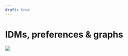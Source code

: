 ```yaml
---
draft: true
---
```


# IDMs, preferences & graphs

<div style={{textAlign: "center"}}>
    <img src="https://png.pngitem.com/pimgs/s/207-2073499_translate-platform-from-english-to-spanish-work-in.png"/>
</div>


<!--
how it gets managed by IDMs (so they will also touch IPFS?!)

public vs private
sections about public vs encrypted data?
also publicly announced vs non-announced but still unencrypted?



Apps should proactively talk to IDMs to let them know about user actions?

IDMs should provide a feed of all actions by a user - as a stream from which others can pick up from where they left off and continue forward - like a kafka topic

interest graph & how it works off-chain

TODO: change interest graph related things in other pages & pictures

about diff-ing states perhaps? haven't read it yet
https://blog.jcoglan.com/2017/02/12/the-myers-diff-algorithm-part-1/

- per account graph state? a materialized tree of the current state based on all prior events - both off-chain & on-chain?

- remove the focus on the interest graph - it will be off-chain!
    - also from all graphics!



ways to both use an IDM and still direct your personal perferences & private stuff to be handled by something of your choosing



1 of N requirement for keeping the interest graph intact & being able to recover it from somewhere


the graph could be moved on-chain if there are many MB/s of DB throughput (possibly sharding) but that would put a lot of strain on the 


myspace-like page  (or linktree-like) where you paint the picture of you - as a map or as whatever - but content shouldn't be owned by separate platforms


Connections can be multidimensional with explicit filtering & exclusion of content based on its type/tag or application that it originates from - all of which will also be represented by integers.




In Headjack all connections in the [interest graph](https://en.wikipedia.org/wiki/Interest_graph) are asymmetric and also visible & on-chain as it is geared towards [public discourse](https://www.quora.com/Will-the-future-of-social-graph-relationships-be-asymmetric-following-e-g-Quora-Twitter-or-symmetric-friending-e-g-Facebook/answer/David-O-Sacks) but private ones for a social graph can also be achieved through encryption - handled & stored by [IDMs](IDM.md) with greater trust assumptions. However, being public by default (as is the case with Twitter) and focusing on that aspect first greatly improves discoverability and the chances to bootstrap the network effect - propagation & reach are sought after. Identities will have their own customized landing pages off-chain through an IDM.



- `follows` (`array[integer]`) - list of accounts that it follows
    - `followers` (`array[integer]`) - a list of accounts that follow it (redundant - can be reconstructed by scanning all accounts - for faster queries of the other sort)

- Twitter: 400M users (220 MAU), average connections: 700
- 1.1 TB for arrays of arrays with 4 byte integers (the graph)
    - 2.2 TB (x2) if storing connections both ways for faster lookups (who do I follow & who follows me)
    - 4.4 TB (x2) if using long long int (8 bytes) - infinite indexes
- Metadata (pubkey, handle, description) per index would be O(1)
    - Less than the bytes required for 700 connections on average
- Realistic state size: ~20TB - database overhead & merkle roots
- The entire Twitter graph can be populated in a month with 1 MB/s of blockchain bandwidth



- private connections, posts & user data
    - see 4.2.2 Privacy (basically encrypted connections/actions and secrets shared/delegated to applications to operate on behalf of actor)
    even encrypted direct messaging could be implemented on top of this
    5.4.3 & 5.4.4
    https://unfinished.com/wp-content/uploads/dsnp_whitepaper.pdf
    - TODO: store off-chain?
    centralized connection graph is not incompatible with data pods as thought by in Solid, or Ceramic, etc.
        - can be stored & managed by ID managers
    - GDPR...
    https://matrix.org/~matthew/Response_to_-_Notes_on_privacy_and_data_collection_of_Matrix.pdf
    https://gitlab.com/libremonde-org/papers/research/privacy-matrix.org
    https://developer.litprotocol.com/docs/WhatIsLit/whatIsLitProtocol



muted keywords & preferences
https://twitter.com/AltcoinPsycho/status/1547203030185017344



- The importance of user data is on a spectrum with identity & connections being the most valuable - a clear example is [Substack](https://en.wikipedia.org/wiki/Substack) (basically [Medium](https://en.wikipedia.org/wiki/Medium_(website)) but you own the mailing list for your audience). The [interest graph](https://en.wikipedia.org/wiki/Interest_graph) is the subscription layer for information propagation - a forward-looking & ever-evolving data structure that gets reused over and over again each time content is created. It is the [essential crown jewel](https://twitter.com/balajis/status/1162539429484871681) that needs preservation - the global [pub-sub](https://en.wikipedia.org/wiki/Publish%E2%80%93subscribe_pattern). The data availability (DA - storage & retrievability) for identity & the interest graph needs to be guaranteed with cryptoeconomics on a permissionless ledger so anyone can build around it.


-->










<!--
# DMs

https://twitter.com/session_app

- DMs without keys - how?
    maybe rely on the identity providers - ACMs?
    https://twitter.com/elonmusk/status/1519469891455234048
    https://www.reddit.com/r/signal/comments/9k42k3/integrate_messaging_into_other_apps/
    https://www.youtube.com/watch?v=DXv1boalsDI
    https://www.youtube.com/watch?v=L2kuipP3lxk



- messaging protocol - XMTP & signal
https://en.wikipedia.org/wiki/Forward_secrecy
https://en.wikipedia.org/wiki/Diffie%E2%80%93Hellman_key_exchange
https://en.wikipedia.org/wiki/Double_Ratchet_Algorithm
https://chat.blockscan.com/start
https://twitter.com/etherscan/status/1577667362744020992

Whatsapp System design or software architecture
https://www.youtube.com/watch?v=L7LtmfFYjc4

Farcaster: Secure Messaging Requirements
https://www.youtube.com/watch?v=NDmKOnGherE
Farcaster: E2E Encryption
https://www.youtube.com/watch?v=eMGtBmN7qKE
Farcaster: Forward Secrecy
https://www.youtube.com/watch?v=xaejrsT4KDk


having everything from a user in a tree with a root hash - easier replication
https://github.com/bluesky-social/adx/blob/main/docs/architecture.md#personal-data-repositories


routing endpoints for accounts - advertised by their IDMs

giving different types of permissions to IDMs - for example the ability to change your name without a sig from you

2 types of edit commands: non-branching and branching
what if IDMs allow us to have pointers like HEAD in git?

friendship should be: you have a DM channel open - without a filter

apps can ask IDMs for state diffs for their users
what if idms had a protocol for being asked for "what's new since block X" - and them being able to give a merkle tree diff showing the changed elements and a list of the new elements (as URIs)

IDMs could be responsible for producing "streams" of the user activity - by simply referencing all activity from other applications (applications either need to notify the IDMs or IDMs need to monitor everything - for private data they probably need to be explicitly notified?)


"backups & exportability" section


WhatsApp key transparency
https://twitter.com/_klewi/status/1646585696524845056


FOR EXTRA LEVEL OF PRIVACY WHEN DM-ING OTHERS:
- Designated Verifier Proofs
    https://twitter.com/shreyjaineth/status/1637503285446803463
    https://ethresear.ch/t/designated-verifier-signatures/15100
    Protecting Private Communication Channels with Designated Verifier Proofs
    https://github.com/enricobottazzi/designated-verifier-proof
    

Personal data vault - can encrypt it and have it replicated through other storage protocols



an IDM may also use a social recovery wallet instead of email as login - or just a normal wallet/keypair authorization

the more you rely on IDMs for features and data storage, the less sovereign you are.

security:
https://simplelogin.io/
https://twitter.com/SimpleLogin
https://haveibeenpwned.com/

an IDM should merge with your browsers

https://developer.apple.com/passkeys/

Today, advertisers blast and drip communications to users in hope of capturing attention at the right time. Tomorrow, advertisers can place a price on the cost of a message and pass along an embedded financial incentive for users to read it. We can imagine dynamic inboxes in the future where value can be attached to messages, and mail/messaging apps can automatically push value-laden messages to the top of the inbox. Inboxes themselves can monetize out of these rules, and give users flexibility to select filters or configurations that work while allowing advertisers to target high-value users.
https://multicoin.capital/2023/01/11/the-web3-growth-stack/



If an IDM does not let users bind keypairs then they should be boycotted

IDMs never get access to your private key


email and DMs should be the same thing

on DMs
http://www.backalleycoder.com/wp-content/uploads/2015/10/goat-to-cow-come-in-cow.jpg


query IDMs directly for content by person X - polling mechanics like RSS


https://solidproject.org/


DMs
https://github.com/farcasterxyz/protocol/issues/5


Permissions for different actions could be separated - for example requiring signatures for content while not requiring for updating follow connections.


access control

https://www.portis.io/
https://twitter.com/toruslabs
    https://tor.us/
https://twitter.com/Web3Auth



IDM - pay to cold-DM someone and be seen


- Blocking - through the IDM?
- how to keep progress bars for played audio/video? IDM?
- notifications - what is seen - managed between applications - IDM?



SOLVING THIS PROBLEM DeSo have thought about:
https://twitter.com/nadertheory/status/1480628981942525953
https://twitter.com/nadertheory/status/1480649481792024578


sessions as a concept? expiration of delegation?
https://github.com/ethereum/EIPs/blob/master/EIPS/eip-4361.md
https://eips.ethereum.org/EIPS/eip-4361








These are [accounts](accounts.md) that can grant the ability to applications to post on behalf of accounts that are under the control of the ACM in question.



Identity managers can still be compromised and wreck havok, but this is an improvement to the status quo
TODO: problem: what happens if an ACM with control of millions of accounts stops behaving properly?
- users without keypairs are screwed
- users with keypairs will be sending on-chain messages but those will be huge and will clog the network
    - possible solution: batch them off-chain into 1000 batches, construct BLS aggregate sigs, sign a msg & transmit that along with a bitmap for which keys participated in the batching to a block.
    Users will need to coordinate off-chain & decide from which block to revoke the access, which other ACM should be approved, etc. This can be used in other scenarios too.
    https://ethresear.ch/t/2105
    https://ethresear.ch/t/pragmatic-signature-aggregation-with-bls/2105
    https://ethresear.ch/t/5427
    https://our.status.im/fastest-bls-signature-implementation/
    https://ethresear.ch/t/adding-cross-transaction-bls-signature-aggregation-to-ethereum/7844
    https://github.com/eth-infinitism/account-abstraction/pull/92
    https://medium.com/privacy-scaling-explorations/bls-wallet-bundling-up-data-fb5424d3bdd3
    OR use some ZK magic





https://fission.codes/blog/auth-without-backend/
https://ucan.xyz/
https://jwt.io/
 -->
